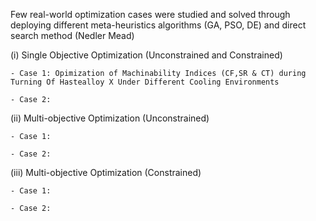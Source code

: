 Few real-world optimization cases were studied and solved through deploying different meta-heuristics algorithms (GA, PSO, DE) and direct search method (Nedler Mead)

(i) Single Objective Optimization (Unconstrained and Constrained) 
    
    - Case 1: Opimization of Machinability Indices (CF,SR & CT) during Turning Of Hastealloy X Under Different Cooling Environments
   
    - Case 2: 

(ii) Multi-objective Optimization (Unconstrained)
    
    - Case 1:
    
    - Case 2:
 
 (iii) Multi-objective Optimization (Constrained)
    
    - Case 1:
    
    - Case 2:
    
